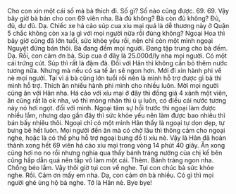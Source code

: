 Cho con xin một cái số mà bà thích đi. Số gì? Số nào cũng được. 69. 69. Vậy bây giờ bà bán cho con 69 viên nha. Bà đủ không? Bà còn đủ không? Đủ, đủ, dư đủ. Dạ. Chiếc xe há cảo súp cua xíu mại quá là dễ thương này ở Quận 5 chắc không còn xa lạ gì với mọi người nữa rồi đúng không? Ngoại Hoa thì bây giờ cũng đã lớn tuổi, sức khỏe yếu rồi, nên chỉ còn một mình ngoại Nguyệt đứng bán thôi. Bà đang đếm mọi người. Đang tập trung cho bà đếm. Dạ. Rồi, con cảm ơn bà. Súp cua ở đây là 25.000đ/ly nha mọi người. Có một cái trứng cút. Súp thì rất là đậm đà. Đối với Hân thì không cần bỏ thêm nước tương nữa. Nhưng mà nếu có sa tế ăn sẽ ngon hơn. Mới đi xin hành phi về nè mọi người. Tại vì á bà cũng lớn tuổi rồi nên là mình hỗ trợ được gì bà thì mình hỗ trợ. Thích ăn nhiều hành phi mình cho nhiều luôn. Mời mọi người cùng ăn với Hân nha. Há cảo với xíu mại ở đây thì đồng giá 4 xành một viên, ăn cũng rất là ok nha, vỏ thì mỏng nhân thì ú ụ luôn, có điều cái nước tương này nó hơi ngọt. đối với mình. Ngoại tâm sự hồi trước thì ngoại làm được nhiều lắm, nhưng dạo gần đây thì sức khỏe yếu nên làm được bao nhiêu thì bán bấy nhiêu thôi. Ngoại chỉ có một mình Hân thấy là ngoại tự dọn dẹp, tự bưng bê hết luôn. Mọi người đến ăn mà có chờ lâu thì thông cảm cho ngoại nghe, hoặc là có thể phụ hỗ trợ ngoại bưng đồ tí xíu nè. Vậy là Hân đã hoàn thành xong hết 69 viên há cảo xíu mại trong vòng 14 phút 40 giây. Ăn xong cũng hơi no no rồi nhưng nghía qua thấy bánh tráng nướng của chị kế bên cũng hấp dẫn quá nên tấp vô làm một cái. Thèm. Bánh tráng ngon nha. Chồng béo lắm. Vậy thôi giờ tụi con về nghe. Tụi con chúc bà sức khỏe nghe. Rồi. Cảm ơn mấy em nha. Dạ, con cảm ơn bà nhiều. Có gì thì mọi người ghé ủng hộ bà nghe. Tớ là Hân nè. Bye bye!